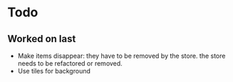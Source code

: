 # Todo

## Worked on last

- Make items disappear: they have to be removed by the store. the store needs to be refactored or removed.
- Use tiles for background